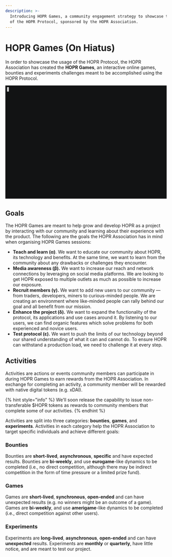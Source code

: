 ```yaml
---
description: >-
  Introducing HOPR Games, a community engagement strategy to showcase the usage
  of the HOPR Protocol, sponsored by the HOPR Association.
---
```


# HOPR Games \(On Hiatus\)

In order to showcase the usage of the HOPR Protocol, the HOPR Association has created the **HOPR Games**, an interactive online games, bounties and experiments challenges meant to be accomplished using the HOPR Protocol.

![](../../.gitbook/assets/hopr_tweet%20%282%29%20%281%29%20%281%29%20%281%29%20%281%29%20%281%29%20%281%29.gif)

## Goals

The HOPR Games are meant to help grow and develop HOPR as a project by interacting with our community and learning about their experience with the product. The following are the goals the HOPR Association has in mind when organising HOPR Games sessions:

* **Teach and learn \(α\)**. We want to educate our community about HOPR, its technology and benefits. At the same time, we want to learn from the community about any drawbacks or challenges they encounter.
* **Media awareness \(β\).** We want to increase our reach and network connections by leveraging on social media platforms. We are looking to get HOPR exposed to multiple outlets as much as possible to increase our exposure.
* **Recruit members \(γ\).** We want to add new users to our community — from traders, developers, miners to curious-minded people. We are creating an environment where like-minded people can rally behind our goal and all benefit from our mission.
* **Enhance the project \(δ\).** We want to expand the functionality of the protocol, its applications and use cases around it. By listening to our users, we can find organic features which solve problems for both experienced and novice users.
* **Test protocol \(ε\).** We want to push the limits of our technology beyond our shared understanding of what it can and cannot do. To ensure HOPR can withstand a production load, we need to challenge it at every step.

## Activities

Activities are actions or events community members can participate in during HOPR Games to earn rewards from the HOPR Association. In exchange for completing an activity, a community member will be rewarded with native digital tokens \(e.g. xDAI\).

{% hint style="info" %}
We'll soon release the capability to issue non-transferable $HOPR tokens as rewards to community members that complete some of our activities.
{% endhint %}

Activities are split into three categories: **bounties**, **games**, and **experiments**. Activities in each category help the HOPR Association to target specific individuals and achieve different goals:

### Bounties

Bounties are **short-lived**, **asynchronous**, **specific** and have expected results. Bounties are **bi-weekly**, and use **eurogame**-like dynamics to be completed \(i.e., no direct competition, although there may be indirect competition in the form of time pressure or a limited prize fund\).

### Games

Games are **short-lived**, **synchronous**, **open-ended** and can have unexpected results \(e.g. no winners might be an outcome of a game\). Games are **bi-weekly**, and use **amerigame**-like dynamics to be completed \(i.e., direct competition against other users\).

### Experiments

Experiments are **long-lived**, **asynchronous**, **open-ended** and can have **unexpected** results. Experiments are **monthly** or **quarterly**, have little notice, and are meant to test our project.

